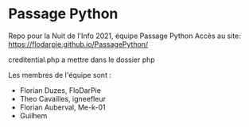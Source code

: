 # Passage Python
Repo pour la Nuit de l'Info 2021, équipe Passage Python
Accès au site: https://flodarpie.github.io/PassagePython/

creditential.php a mettre dans le dossier php 

Les membres de l'équipe sont :
- Florian Duzes, FloDarPie
- Theo Cavailles, igneefleur
- Florian Auberval, Me-k-01
- Guilhem 